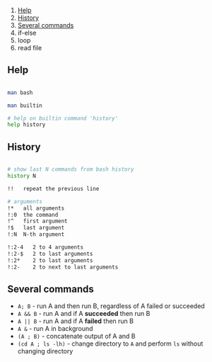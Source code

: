 1. [Help](#help)
2. [History](#history)
3. [Several commands](#several-commands)
4. if-else
5. loop
6. read file

## Help
```bash

man bash

man builtin

# help on builtin command 'history'
help history
```

## History
```bash

# show last N commands from bash history
history N
```

```bash
!!   repeat the previous line

# arguments
!*   all arguments
!:0  the command
!^   first argument
!$   last argument
!:N  N-th argument

!:2-4   2 to 4 arguments
!:2-$   2 to last arguments
!:2*    2 to last arguments
!:2-    2 to next to last arguments

```

## Several commands
* `A; B` - run A and then run B, regardless of A failed or succeeded
* `A && B` - run A and if A **succeeded** then run B
* `A || B` - run A and if A **failed** then run B
* `A &` - run A in background
* `(A ; B)` - concatenate output of A and B 
* `(cd A ; ls -lh)` - change directory to `A` and perform `ls` without changing directory

